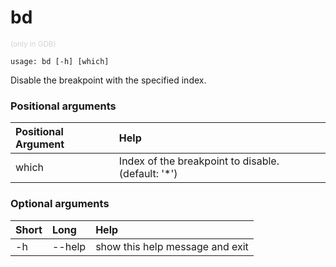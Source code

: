<!-- THIS PART OF THIS FILE IS AUTOGENERATED. DO NOT MODIFY IT. See scripts/generate-docs.sh -->
# bd
<small style="color: lightgray;">(only in GDB)</small>

```text
usage: bd [-h] [which]

```

Disable the breakpoint with the specified index.
### Positional arguments

|Positional Argument|Help|
| :--- | :--- |
|which|Index of the breakpoint to disable. (default: '*')|

### Optional arguments

|Short|Long|Help|
| :--- | :--- | :--- |
|-h|--help|show this help message and exit|

<!-- END OF AUTOGENERATED PART. Do not modify this line or the line below, they mark the end of the auto-generated part of the file. If you want to extend the documentation in a way which cannot easily be done by adding to the command help description, write below the following line. -->
<!-- ------------\>8---- ----\>8---- ----\>8------------ -->
